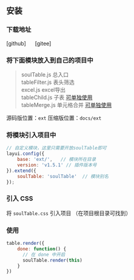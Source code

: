 ## 安装
### 下载地址
<el-link href="https://github.com/yelog/layui-soul-table" type="primary" target="_blank">[github]</el-link>      <el-link href="https://gitee.com/saodiyang/layui-soul-table" type="primary" style="margin-left: 20px;" target="_blank">[gitee]</el-link>

### 将下面模块放入到自己的项目中

>soulTable.js     总入口  
  tableFilter.js  表头筛选   
  excel.js        excel导出    
  tableChild.js   子表 [可单独使用](#/zh-CN/component/child/alone)   
  tableMerge.js   单元格合并 [可单独使用](#/zh-CN/component/merge/alone)   

源码版位置：`ext`
压缩版位置：`docs/ext`

### 将模块引入项目中
```js
// 自定义模块，这里只需要开放soulTable即可
layui.config({
    base: 'ext/',   // 模块所在目录
    version: 'v1.5.1' // 插件版本号
}).extend({                         
    soulTable: 'soulTable'  // 模块别名
});
```
### 引入 CSS 
将 `soulTable.css` 引入项目 （在项目根目录可找到）

### 使用
```js
table.render({
    done: function() {
      // 在 done 中开启
      soulTable.render(this)
    }
})
```
